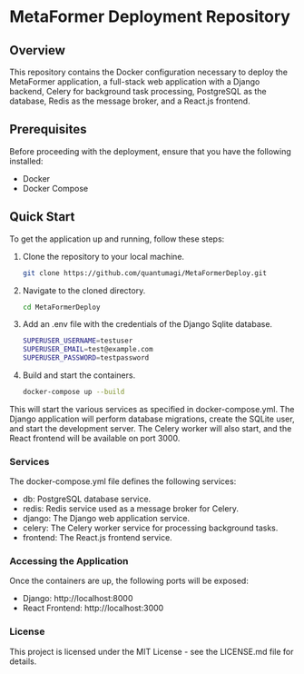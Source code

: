 # MetaFormer Deployment Repository

## Overview
This repository contains the Docker configuration necessary to deploy the MetaFormer application, a full-stack web application with a Django backend, Celery for background task processing, PostgreSQL as the database, Redis as the message broker, and a React.js frontend.

## Prerequisites
Before proceeding with the deployment, ensure that you have the following installed:
- Docker
- Docker Compose

## Quick Start
To get the application up and running, follow these steps:

1. Clone the repository to your local machine.
   ```sh
   git clone https://github.com/quantumagi/MetaFormerDeploy.git
   ```

2. Navigate to the cloned directory.
   ```sh
   cd MetaFormerDeploy
   ```

3. Add an .env file with the credentials of the Django Sqlite database.
   ```sh
   SUPERUSER_USERNAME=testuser
   SUPERUSER_EMAIL=test@example.com
   SUPERUSER_PASSWORD=testpassword
   ```

4. Build and start the containers.
   ```sh
   docker-compose up --build
   ```

This will start the various services as specified in docker-compose.yml. The Django application will perform database migrations, create the SQLite user, and start the development server. The Celery worker will also start, and the React frontend will be available on port 3000.

### Services
The docker-compose.yml file defines the following services:

- db: PostgreSQL database service.
- redis: Redis service used as a message broker for Celery.
- django: The Django web application service.
- celery: The Celery worker service for processing background tasks.
- frontend: The React.js frontend service.

### Accessing the Application
Once the containers are up, the following ports will be exposed:

- Django: http://localhost:8000
- React Frontend: http://localhost:3000

### License
This project is licensed under the MIT License - see the LICENSE.md file for details.







